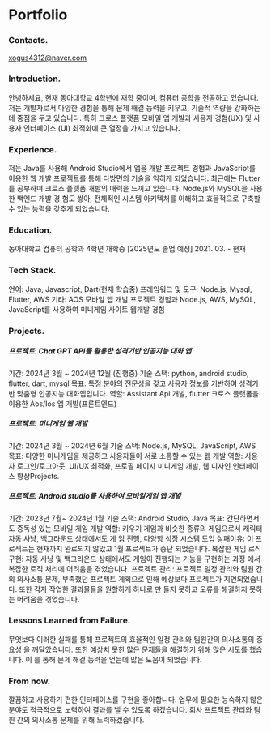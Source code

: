 # Portfolio
### Contacts.
xogus4312@naver.com

### Introduction.
안녕하세요, 현재 동아대학교 4학년에 재학 중이며, 컴퓨터 공학을 전공하고 있습니다. 저는 
개발자로서 다양한 경험을 통해 문제 해결 능력을 키우고, 기술적 역량을 강화하는 데 중점을 
두고 있습니다. 특히 크로스 플랫폼 모바일 앱 개발과 사용자 경험(UX) 및 사용자 인터페이스
(UI) 최적화에 큰 열정을 가지고 있습니다. 

### Experience.
저는 Java를 사용해 Android Studio에서 앱을 개발 프로젝트 경험과 JavaScript를 이용한 
웹 개발 프로젝트를 통해 다방면의 기술을 익히게 되었습니다. 최근에는 Flutter를 공부하며 
크로스 플랫폼 개발의 매력을 느끼고 있습니다. Node.js와 MySQL을 사용한 백엔드 개발 경
험도 쌓아, 전체적인 시스템 아키텍처를 이해하고 효율적으로 구축할 수 있는 능력을 갖추게 
되었습니다. 

### Education.
동아대학교 컴퓨터 공학과 4학년 재학중 [2025년도 졸업 예정]
2021. 03. - 현재

### Tech Stack.
언어: Java, Javascript, Dart(현재 학습중)
프레임워크 및 도구: Node.js, Mysql, Flutter, AWS
기타: AOS 모바일 앱 개발 프로젝트 경험과 Node.js, AWS, MySQL, JavaScript를 사용하여 
미니게임 사이트 웹개발 경험

### Projects.

##### 프로젝트: Chat GPT API를 활용한 성격기반 인공지능 대화 앱
기간: 2024년 3월 ~ 2024년 12월 (진행중)
기술 스택: python, android studio, flutter, dart, mysql
목표: 특정 분야의 전문성을 갖고 사용자 정보를 기반하여 성격기반 맞춤형 인공지능 대화앱입니다.
역할: Assistant Api 개발, flutter 크로스 플랫폼을 이용한 Aos/Ios 앱 개발(프론트엔드) 


##### 프로젝트: 미니게임 웹 개발
기간: 2024년 3월 ~ 2024년 6월
기술 스택: Node.js, MySQL, JavaScript, AWS
목표: 다양한 미니게임을 제공하고 사용자들이 서로 소통할 수 있는 웹 개발
역할: 사용자 로그인/로그아웃, UI/UX 최적화, 프로필 페이지 미니게임 개발, 웹 디자인 
인터페이스 향상Projects.

##### 프로젝트: Android studio를 사용하여 모바일게임 앱 개발
기간: 2023년 7월~ 2024년 1월
기술 스택: Android Studio, Java
목표: 간단하면서도 중독성 있는 모바일 게임 개발
역할: 키우기 게임과 비슷한 종류의 게임으로서 캐릭터 자동 사냥, 백그라운드 상태에서도 게
임 진행, 다양항 성장 시스템 도입
실패이유: 이 프로젝트는 현재까지 완료되지 않았고 1월 프로젝트가 중단 되었습니다. 복잡한 
게임 로직 구현: 자동 사냥 및 백그라운드 상태에서도 게임이 진행되는 기능을 구현하는 과정
에서 복잡한 로직 처리에 어려움을 겪었습니다. 프로젝트 관리: 프로젝트 일정 관리와 팀원 간의 의사소통 문제, 부족했던 프로젝트 계획으로 
인해 예상보다 프로젝트가 지연되었습니다. 또한 각자 작업한 결과물들을 원할하게 하나로 만
들지 못하고 오류를 해결하지 못하는 어려움을 겪었습니다. 

### Lessons Learned from Failure.
무엇보다 이러한 실패를 통해 프로젝트의 효율적인 일정 관리와 팀원간의 의사소통의 중요성
을 깨달았습니다. 또한 예상치 못한 많은 문제들을 해결하기 위해 많은 시도를 했습니다. 이
를 통해 문제 해결 능력을 얻는데 많은 도움이 되었습니다. 

### From now.
깔끔하고 사용하기 편한 인터페이스를 구현을 좋아합니다. 업무에 필요한 능숙하지 않은 분야도 적극적으로 노력하여 결과를 낼 수 있도록 하겠습니다. 회사 프로젝트 관리와 팀원 간의 의사소통 문제를 위해 노력하겠습니다.
